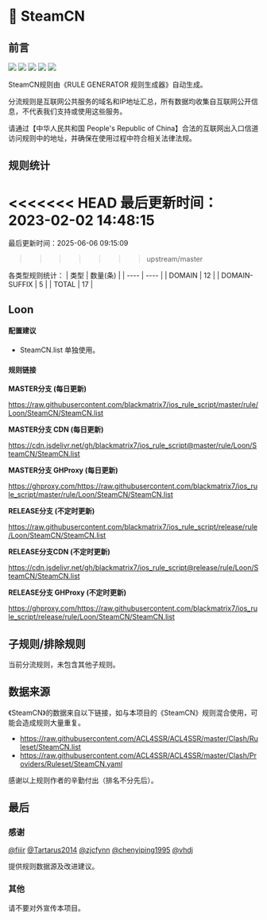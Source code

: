 # 🧸 SteamCN

## 前言

![](https://shields.io/badge/-移除重复规则-ff69b4) ![](https://shields.io/badge/-DOMAIN与DOMAIN--SUFFIX合并-green) ![](https://shields.io/badge/-DOMAIN--SUFFIX间合并-critical) ![](https://shields.io/badge/-DOMAIN--SUFFIX与DOMAIN--KEYWORD合并-blue) ![](https://shields.io/badge/-IP--CIDR(6)合并-blueviolet) 

SteamCN规则由《RULE GENERATOR 规则生成器》自动生成。

分流规则是互联网公共服务的域名和IP地址汇总，所有数据均收集自互联网公开信息，不代表我们支持或使用这些服务。

请通过【中华人民共和国 People's Republic of China】合法的互联网出入口信道访问规则中的地址，并确保在使用过程中符合相关法律法规。

## 规则统计

<<<<<<< HEAD
最后更新时间：2023-02-02 14:48:15
=======
最后更新时间：2025-06-06 09:15:09
>>>>>>> upstream/master

各类型规则统计：
| 类型 | 数量(条)  | 
| ---- | ----  |
| DOMAIN | 12  | 
| DOMAIN-SUFFIX | 5  | 
| TOTAL | 17  | 


## Loon 

#### 配置建议
- SteamCN.list 单独使用。

#### 规则链接
**MASTER分支 (每日更新)**

https://raw.githubusercontent.com/blackmatrix7/ios_rule_script/master/rule/Loon/SteamCN/SteamCN.list

**MASTER分支 CDN (每日更新)**

https://cdn.jsdelivr.net/gh/blackmatrix7/ios_rule_script@master/rule/Loon/SteamCN/SteamCN.list

**MASTER分支 GHProxy (每日更新)**

https://ghproxy.com/https://raw.githubusercontent.com/blackmatrix7/ios_rule_script/master/rule/Loon/SteamCN/SteamCN.list

**RELEASE分支 (不定时更新)**

https://raw.githubusercontent.com/blackmatrix7/ios_rule_script/release/rule/Loon/SteamCN/SteamCN.list

**RELEASE分支CDN (不定时更新)**

https://cdn.jsdelivr.net/gh/blackmatrix7/ios_rule_script@release/rule/Loon/SteamCN/SteamCN.list

**RELEASE分支 GHProxy (不定时更新)**

https://ghproxy.com/https://raw.githubusercontent.com/blackmatrix7/ios_rule_script/release/rule/Loon/SteamCN/SteamCN.list

## 子规则/排除规则


当前分流规则，未包含其他子规则。

## 数据来源

《SteamCN》的数据来自以下链接，如与本项目的《SteamCN》规则混合使用，可能会造成规则大量重复。

- https://raw.githubusercontent.com/ACL4SSR/ACL4SSR/master/Clash/Ruleset/SteamCN.list
- https://raw.githubusercontent.com/ACL4SSR/ACL4SSR/master/Clash/Providers/Ruleset/SteamCN.yaml


感谢以上规则作者的辛勤付出（排名不分先后）。

## 最后

### 感谢

[@fiiir](https://github.com/fiiir) [@Tartarus2014](https://github.com/Tartarus2014) [@zjcfynn](https://github.com/zjcfynn) [@chenyiping1995](https://github.com/chenyiping1995) [@vhdj](https://github.com/vhdj)

提供规则数据源及改进建议。

### 其他

请不要对外宣传本项目。